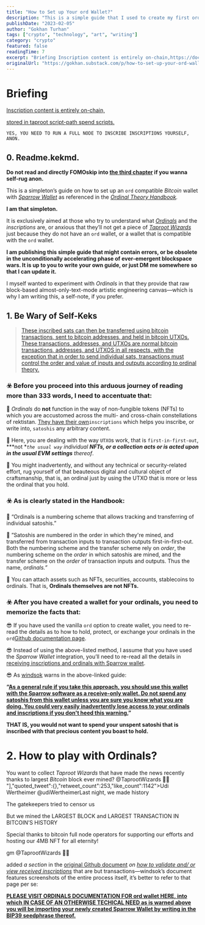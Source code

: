 ```yaml
---
title: "How to Set up Your ord Wallet?"
description: "This is a simple guide that I used to create my first ord wallet compatible wallet via Sparrow Wallet. If you are a technical person, you'll only need to read the Ordinal Theory Handbook."
publishDate: "2023-02-05"
author: "Gokhan Turhan"
tags: ["crypto", "technology", "art", "writing"]
category: "crypto"
featured: false
readingTime: 7
excerpt: "Briefing Inscription content is entirely on-chain,https://docs.ordinals.com/inscriptions.html stored in taproot script-path spend scripts. YES, YOU NEED..."
originalUrl: "https://gokhan.substack.com/p/how-to-set-up-your-ord-wallet"
---
```


# Briefing

[Inscription content is entirely on-chain,](https://docs.ordinals.com/inscriptions.html)

[stored in taproot script-path spend scripts.](https://docs.ordinals.com/inscriptions.html)

`YES, YOU NEED TO RUN A FULL NODE TO INSCRIBE INSCRIPTIONS YOURSELF, ANON.`

## 0. Readme.kekmd.

**Do not read and directly FOMOskip into [the third chapter](https://gokhan.substack.com/i/101022954/how-to-easily-set-up-an-ord-wallet-compatible-sparrow-wallet) if you wanna self-rug anon.**

This is a simpleton’s guide on how to set up an `ord` compatible *Bitcoin* wallet with *[Sparrow Wallet](https://gist.github.com/windsok/5b53a1ced6ef3eddbde260337de28980)* as referenced in the *[Ordinal Theory Handbook](https://docs.ordinals.com/).*

**I am that simpleton.**

It is exclusively aimed at those who try to understand what *[Ordinals](https://discord.gg/ordinals)* and the *inscriptions* are, or anxious that they’ll not get a piece of *[Taproot Wizards](https://discord.gg/taprootwizards)* just because they do not have an `ord` wallet, or a wallet that is compatible with the `ord` wallet.

**I am publishing this simple guide that might contain errors, or be obsolete in the unconditionally accelerating phase of ever-emergent blockspace wars. It is up to you to write your own guide, or just DM me somewhere so that I can update it.**

I myself wanted to experiment with *Ordinals* in that they provide that raw block-based almost-only-text-mode artistic engineering canvas—which is why I am writing this, a self-note, if you prefer.

## 1. Be Wary of Self-Keks

>
> [These inscribed sats can then be transferred using bitcoin transactions, sent to bitcoin addresses, and held in bitcoin UTXOs. These transactions, addresses, and UTXOs are normal bitcoin transactions, addresses, and UTXOS in all respects, with the exception that in order to send individual sats, transactions must control the order and value of inputs and outputs according to ordinal theory.](https://docs.ordinals.com/inscriptions.html)
>

### ☣️ Before you proceed into this arduous journey of reading more than 333 words, I need to accentuate that:

🦍 *Ordinals* do **not** function in the way of non-fungible tokens (NFTs) to which you are accustomed across the multi- and cross-chain constellations of rektistan. [They have their own](https://docs.ordinals.com/inscriptions.html)`inscriptions` which helps you inscribe, or write into, `satoshis` any arbitrary content.

🦍 Here, you are dealing with the way `UTXO`s work, that is `first-in-first-out`, ***not ***`the usual way`* individual **NFTs, or a collection acts or is acted upon in the usual EVM settings** thereof*.

🦍 You might inadvertently, and without any technical or security-related effort, rug yourself of that beauteous digital and cultural object of craftsmanship, that is, an ordinal just by using the UTXO that is more or less the ordinal that you hold.

### ☣️ As is clearly stated in the Handbook:

🐸 “Ordinals is a numbering scheme that allows tracking and transferring of individual satoshis.”

🐸 ”Satoshis are numbered in the order in which they're mined, and transferred from transaction inputs to transaction outputs first-in-first-out. Both the numbering scheme and the transfer scheme rely on *order*, the numbering scheme on the *order* in which satoshis are mined, and the transfer scheme on the *order* of transaction inputs and outputs. Thus the name, *ordinals.”*

🐸 You can attach assets such as NFTs, securities, accounts, stablecoins to ordinals. That is, **Ordinals themselves are not NFTs.**

### ☣️ After you have created a wallet for your ordinals, you need to memorize the facts that:

😎 If you have used the vanilla `ord` option to create wallet, you need to re-read the details as to how to hold, protect, or exchange your ordinals in the `ord`[Github documentation page](https://github.com/casey/ord).

😎 Instead of using the above-listed method, I assume that you have used the *Sparrow Wallet* integration, you’ll need to re-read all the details in [receiving inscriptions and ordinals with Sparrow wallet](https://gist.github.com/windsok/5b53a1ced6ef3eddbde260337de28980).

😎 As [windsok](https://twitter.com/windsok) warns in the above-linked guide:

**“[As a general rule if you take this approach, you should use this wallet with the Sparrow software as a receive-only wallet. Do not spend any satoshis from this wallet unless you are sure you know what you are doing. You could very easily inadvertently lose access to your ordinals and inscriptions if you don't heed this warning.](https://gist.github.com/windsok/5b53a1ced6ef3eddbde260337de28980)”**

**THAT IS, you would not want to spend your unspent satoshi that is inscribed with that precious content you boast to hold.**

# 2. How to play with Ordinals?

You want to collect *Taproot Wizards* that have made the news recently thanks to largest *Bitcoin* block ever mined?
@TaprootWizards 🧙‍♂️ "],"quoted_tweet":{},"retweet_count":253,"like_count":1142">Udi Wertheimer @udiWertheimerLast night, we made history

The gatekeepers tried to censor us

But we mined the LARGEST BLOCK and LARGEST TRANSACTION IN BITCOIN’S HISTORY

Special thanks to bitcoin full node operators for supporting our efforts and hosting our 4MB NFT for all eternity!

gm @TaprootWizards 🧙‍♂️

<TwitterEmbed url="https://x.com/i/web/status/1621176136142045191" />

added *a section* in the [original Github document](https://gist.github.com/windsok/5b53a1ced6ef3eddbde260337de28980) *on [how to validate and/ or view received inscriptions](https://gist.github.com/windsok/5b53a1ced6ef3eddbde260337de28980#validating--viewing-received-inscriptions)* that are but transactions—windsok’s document features screenshots of the entire process itself, it’s better to refer to that page per se:

>

**[PLEASE VISIT ORDINALS DOCUMENTATION FOR ord wallet HERE, into which IN CASE OF AN OTHERWISE TECHICAL NEED as is warned above you will be importing your newly created Sparrow Wallet by writing in the BIP39 seedphrase thereof.](https://github.com/casey/ord)**